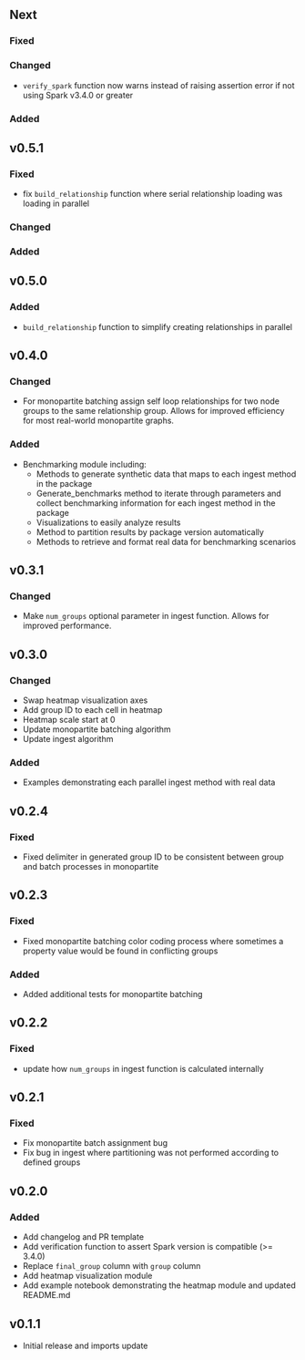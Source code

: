 ## Next

### Fixed

### Changed
* `verify_spark` function now warns instead of raising assertion error if not using Spark v3.4.0 or greater
### Added

## v0.5.1

### Fixed
* fix `build_relationship` function where serial relationship loading was loading in parallel

### Changed

### Added

## v0.5.0

### Added

* `build_relationship` function to simplify creating relationships in parallel

## v0.4.0

### Changed

* For monopartite batching assign self loop relationships for two node groups to the same relationship group. Allows for improved efficiency for most real-world monopartite graphs.

### Added

* Benchmarking module including:
  * Methods to generate synthetic data that maps to each ingest method in the package
  * Generate_benchmarks method to iterate through parameters and collect benchmarking information for each ingest method in the package
  * Visualizations to easily analyze results
  * Method to partition results by package version automatically
  * Methods to retrieve and format real data for benchmarking scenarios

## v0.3.1

### Changed

* Make `num_groups` optional parameter in ingest function. Allows for improved performance. 

## v0.3.0

### Changed

* Swap heatmap visualization axes
* Add group ID to each cell in heatmap
* Heatmap scale start at 0
* Update monopartite batching algorithm
* Update ingest algorithm

### Added

* Examples demonstrating each parallel ingest method with real data

## v0.2.4

### Fixed

* Fixed delimiter in generated group ID to be consistent between group and batch processes in monopartite

## v0.2.3

### Fixed

* Fixed monopartite batching color coding process where sometimes a property value would be found in conflicting groups

### Added

* Added additional tests for monopartite batching 

## v0.2.2

### Fixed

* update how `num_groups` in ingest function is calculated internally 

## v0.2.1

### Fixed

* Fix monopartite batch assignment bug
* Fix bug in ingest where partitioning was not performed according to defined groups

## v0.2.0

### Added

* Add changelog and PR template
* Add verification function to assert Spark version is compatible (>= 3.4.0)
* Replace `final_group` column with `group` column
* Add heatmap visualization module
* Add example notebook demonstrating the heatmap module and updated README.md

## v0.1.1

* Initial release and imports update 
